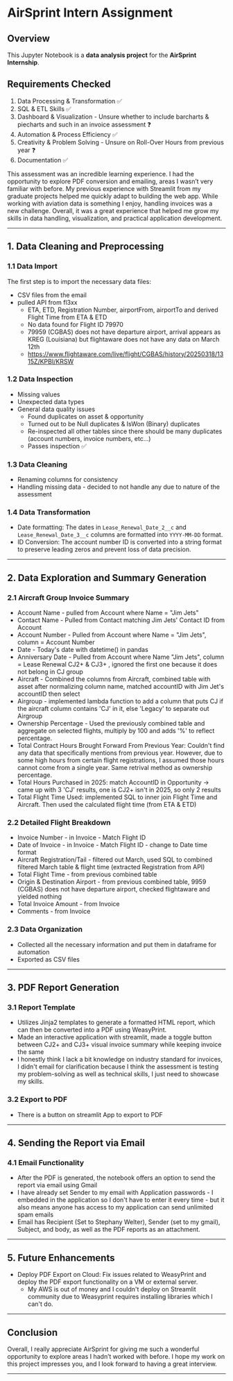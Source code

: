 # AirSprint Intern Assignment

## Overview

This Jupyter Notebook is a **data analysis project** for the **AirSprint Internship**.

## Requirements Checked
1. Data Processing & Transformation ✅ 
2. SQL & ETL Skills ✅ 
3. Dashboard & Visualization - Unsure whether to include barcharts & piecharts and such in an invoice assessment ❓
4. Automation & Process Efficiency ✅ 
5. Creativity & Problem Solving - Unsure on Roll-Over Hours from previous year ❓
6. Documentation ✅

This assessment was an incredible learning experience. I had the opportunity to explore PDF conversion and emailing, areas I wasn’t very familiar with before. My previous experience with Streamlit from my graduate projects helped me quickly adapt to building the web app. While working with aviation data is something I enjoy, handling invoices was a new challenge. Overall, it was a great experience that helped me grow my skills in data handling, visualization, and practical application development.

---

## 1. Data Cleaning and Preprocessing

### 1.1 Data Import
The first step is to import the necessary data files:
- CSV files from the email
- pulled API from fl3xx
    - ETA, ETD, Registration Number, airportFrom, airportTo and derived Flight Time from ETA & ETD  
    - No data found for Flight ID 79970
    - 79959 (CGBAS) does not have departure airport, arrival appears as KREG (Louisiana) but flightaware does not have any data on March 12th
    - https://www.flightaware.com/live/flight/CGBAS/history/20250318/1315Z/KPBI/KRSW

### 1.2 Data Inspection
- Missing values
- Unexpected data types
- General data quality issues
    - Found duplicates on asset & opportunity
    - Turned out to be Null duplicates & IsWon (Binary) duplicates
    - Re-inspected all other tables since there should be many duplicates (account numbers, invoice numbers, etc...)
    - Passes inspection ✅

### 1.3 Data Cleaning
- Renaming columns for consistency
- Handling missing data - decided to not handle any due to nature of the assessment

### 1.4 Data Transformation
- Date formatting: The dates in `Lease_Renewal_Date_2__c` and `Lease_Renewal_Date_3__c` columns are formatted into `YYYY-MM-DD` format.
- ID Conversion: The account number ID is converted into a string format to preserve leading zeros and prevent loss of data precision.

---

## 2. Data Exploration and Summary Generation

### 2.1 Aircraft Group Invoice Summary
- Account Name - pulled from Account where Name = "Jim Jets"
- Contact Name - Pulled from Contact matching Jim Jets' Contact ID from Account
- Account Number - Pulled from Account where Name = "Jim Jets", column = Account Number
- Date - Today's date with datetime() in pandas
- Anniversary Date - Pulled from Account where Name "Jim Jets", column = Lease Renewal CJ2+ & CJ3+ , ignored the first one because it does not belong in CJ group
- Aircraft - Combined the columns from Aircraft, combined table with asset after normalizing column name, matched accountID with Jim Jet's accountID then select
- Airgroup - implemented lambda function to add a column that puts CJ if the aircraft column contains 'CJ' in it, else 'Legacy' to separate out Airgroup
- Ownership Percentage - Used the previously combined table and aggregate on selected flights, multiply by 100 and adds '%' to reflect percentage.
- Total Contract Hours Brought Forward From Previous Year: Couldn't find any data that specifically mentions from previous year. However, due to some high hours from certain flight registrations, I assumed those hours cannot come from a single year. Same retrival method as ownership percentage.
- Total Hours Purchased in 2025: match AccountID in Opportunity -> came up with 3 'CJ' results, one is CJ2+ isn't in 2025, so only 2 results
- Total Flight Time Used: implemented SQL to inner join Flight Time and Aircraft. Then used the calculated flight time (from ETA & ETD)

### 2.2 Detailed Flight Breakdown
- Invoice Number - in Invoice - Match Flight ID
- Date of Invoice - in Invoice - Match Flight ID - change to Date time format
- Aircraft Registration/Tail - filtered out March, used SQL to combined filtered March table & flight time (extracted Registration from API) 
- Total Flight Time - from previous combined table
- Origin & Destination Airport - from previous combined table, 9959 (CGBAS) does not have departure airport, checked flightaware and yielded nothing
- Total Invoice Amount - from Invoice
- Comments - from Invoice

### 2.3 Data Organization
- Collected all the necessary information and put them in dataframe for automation
- Exported as CSV files
  
---

## 3. PDF Report Generation

### 3.1 Report Template
- Utilizes Jinja2 templates to generate a formatted HTML report, which can then be converted into a PDF using WeasyPrint. 
- Made an interactive application with streamlit, made a toggle button between CJ2+ and CJ3+ visual invoice summary while keeping invoice the same
- I honestly think I lack a bit knowledge on industry standard for invoices, I didn't email for clarification because I think the assessment is testing my problem-solving as well as technical skills, I just need to showcase my skills.

### 3.2 Export to PDF
- There is a button on streamlit App to export to PDF
  
---

## 4. Sending the Report via Email

### 4.1 Email Functionality
- After the PDF is generated, the notebook offers an option to send the report via email using Gmail
- I have already set Sender to my email with Application passwords - I embedded in the application so I don't have to enter it every time - but it also means anyone has access to my application can send unlimited spam emails
- Email has Recipient (Set to Stephany Welter), Sender (set to my gmail), Subject, and body, as well as the PDF reports as an attachment.

---

## 5. Future Enhancements

- Deploy PDF Export on Cloud: Fix issues related to WeasyPrint and deploy the PDF export functionality on a VM or external server.
  - My AWS is out of money and I couldn't deploy on Streamlit community due to Weasyprint requires installing libraries which I can't do.

---

## Conclusion

Overall, I really appreciate AirSprint for giving me such a wonderful opportunity to explore areas I hadn’t worked with before. I hope my work on this project impresses you, and I look forward to having a great interview.

---


